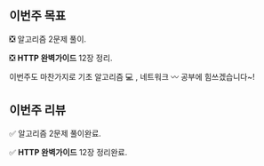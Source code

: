 ## 이번주 목표 

:negative_squared_cross_mark: 알고리즘 2문제 풀이. 

:negative_squared_cross_mark: **HTTP 완벽가이드** 12장 정리. 

이번주도 마찬가지로 기초 알고리즘 :computer: , 네트워크 :wavy_dash: 공부에 힘쓰겠습니다~!    

## 이번주 리뷰

:white_check_mark: 알고리즘 2문제 풀이완료. 

:white_check_mark: **HTTP 완벽가이드** 12장 정리완료. 

